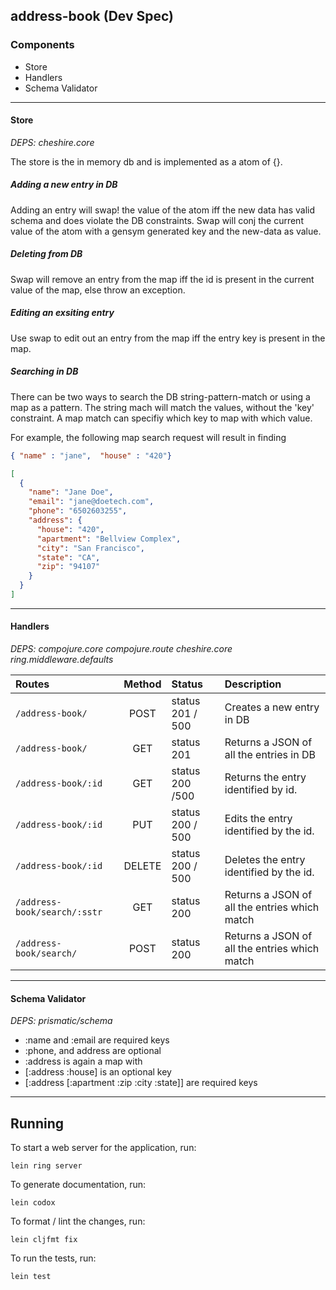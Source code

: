 ## address-book (Dev Spec)

### Components
- Store 
- Handlers 
- Schema Validator

---
#### Store
_DEPS: cheshire.core_

The store is the in memory db and is implemented as a atom of {}.
##### Adding a new entry in DB
Adding an entry will swap! the value of the atom iff the new data has valid schema and does violate the DB constraints. Swap will conj the current value of the atom with a gensym generated key and the new-data as value.

##### Deleting from DB
Swap will remove an entry from the map iff the id is present in the current value of the map, else throw an exception.

##### Editing an exsiting entry
Use swap to edit out an entry from the map iff the entry key is present in the map.

##### Searching in DB
There can be two ways to search the DB string-pattern-match or using a map as a pattern. The string mach will match the values, without the 'key' constraint. A map match can specifiy which key to map with which value.

For example, the following map search request will result in finding 
```json
{ "name" : "jane",  "house" : "420"}
```

```json
[
  {
    "name": "Jane Doe",
    "email": "jane@doetech.com",
    "phone": "6502603255",
    "address": {
      "house": "420",
      "apartment": "Bellview Complex",
      "city": "San Francisco",
      "state": "CA",
      "zip": "94107"
    }
  }
]
````


---

#### Handlers
_DEPS: compojure.core compojure.route cheshire.core ring.middleware.defaults_

| Routes       | Method          |Status            | Description |
| :------------- |:-------------:|:--------------|:-----|
| `/address-book/`| POST| status 201 / 500| Creates a new entry in DB| 
| `/address-book/`| GET| status 201  | Returns a JSON of all the entries in DB| 
| `/address-book/:id`| GET | status 200 /500| Returns the entry identified by id. |
|`/address-book/:id`| PUT| status 200 / 500 | Edits the entry identified by the id.|
|`/address-book/:id`| DELETE | status 200 / 500 | Deletes the entry identified by the id.|
| `/address-book/search/:sstr`| GET | status 200| Returns a JSON of all the entries which match|
| `/address-book/search/`| POST | status 200| Returns a JSON of all the entries which match|

---
#### Schema Validator
_DEPS: prismatic/schema_

- :name and :email are required keys
- :phone, and address are optional
- :address is again a map with
- [:address :house] is an optional key
- [:address [:apartment :zip :city :state]] are required keys

---


## Running

To start a web server for the application, run:

    lein ring server

To generate documentation, run:

    lein codox
    
To format / lint the changes, run:

    lein cljfmt fix
    
To run the tests, run:

    lein test
